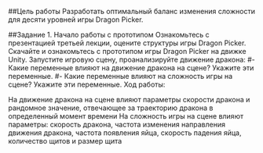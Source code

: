 ##Цель работы
Разработать оптимальный баланс изменения сложности для десяти уровней игры Dragon Picker.

##Задание 1. Начало работы с прототипом
Ознакомьтесь с презентацией третьей лекции, оцените структуры игры Dragon Picker. Скачайте и ознакомьтесь с прототипом игры Dragon Picker на движке Unity. Запустите игровую сцену, проанализируйте движение дракона:
#- Какие переменные влияют на движение дракона на сцене? Укажите эти переменные.
#- Какие переменные влияют на сложность игры на сцене? Укажите эти переменные.
Ход работы:

На движение дракона на сцене влияют параметры скорости дракона и рандомное значение, отвечающее за траекторию дракона в определенный момент времени
На сложность игры на сцене влияют параметры: скорость дракона, частота изменения направления движения дракона, частота появления яйца, скорость падения яйца, количество щитов и размер щита
